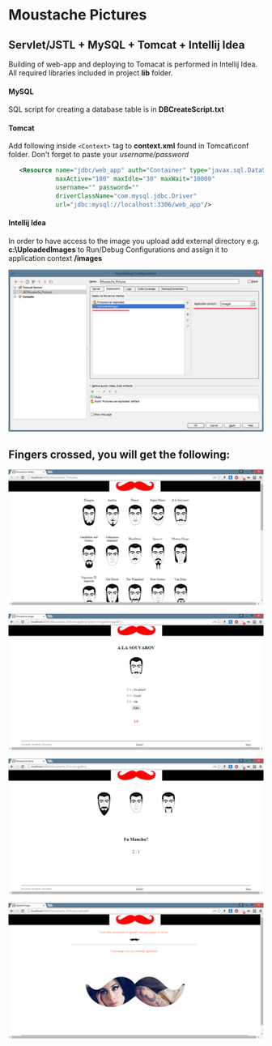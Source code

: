 Moustache Pictures
==================

Servlet/JSTL + MySQL + Tomcat + Intellij Idea
---------------------------------------------
Building of web-app and deploying to Tomacat is performed in Intellij Idea. All required libraries included in project **lib** folder.

#### MySQL
SQL script for creating a database table is in **DBCreateScript.txt**

#### Tomcat
Add following inside `<Context>` tag to **context.xml** found in Tomcat\conf folder. Don't forget to paste your *username/password*
```xml
   <Resource name="jdbc/web_app" auth="Container" type="javax.sql.DataSource"
             maxActive="100" maxIdle="30" maxWait="10000"
             username="" password=""
             driverClassName="com.mysql.jdbc.Driver"
             url="jdbc:mysql://localhost:3306/web_app"/>
```

#### Intellij Idea
In order to have access to the image you upload add external directory e.g. **c:\UploadedImages** to Run/Debug Configurations and assign it to application context **/images**

![alt text](https://github.com/alnero/Moustache_Pictures/raw/master/web/Images/idea_conf.png "Intellij Idea - Run/Debug Configurations")

Fingers crossed, you will get the following:
--------------------------------------------
![alt text](https://github.com/alnero/Moustache_Pictures/raw/master/web/Images/gallery_example.png "Images are shown acc to rank")


![alt text](https://github.com/alnero/Moustache_Pictures/raw/master/web/Images/rating_example.png "Here you rate image")


![alt text](https://github.com/alnero/Moustache_Pictures/raw/master/web/Images/game_example.png "Guess a moustache")


![alt text](https://github.com/alnero/Moustache_Pictures/raw/master/web/Images/upload_example.png "Upload your images")